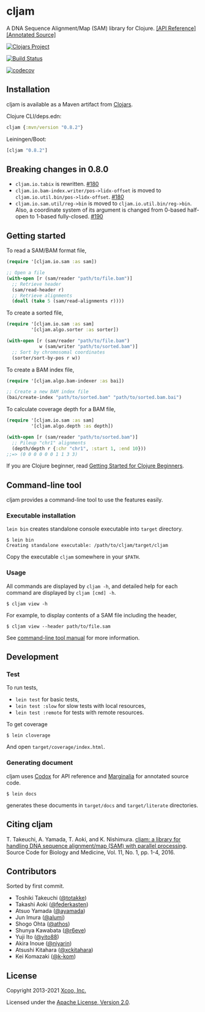 # cljam

A DNA Sequence Alignment/Map (SAM) library for Clojure. [[API Reference]][api-reference] [[Annotated Source]][annotated-source]

[![Clojars Project](https://img.shields.io/clojars/v/cljam.svg)](https://clojars.org/cljam)

[![Build Status](https://github.com/chrovis/cljam/workflows/main/badge.svg)](https://github.com/chrovis/cljam/actions)

[![codecov](https://codecov.io/gh/chrovis/cljam/branch/master/graph/badge.svg)](https://codecov.io/gh/chrovis/cljam)

## Installation

cljam is available as a Maven artifact from [Clojars](https://clojars.org/cljam).

Clojure CLI/deps.edn:

```clojure
cljam {:mvn/version "0.8.2"}
```

Leiningen/Boot:

```clojure
[cljam "0.8.2"]
```

## Breaking changes in 0.8.0

* `cljam.io.tabix` is rewritten. [#180](https://github.com/chrovis/cljam/pull/180)
* `cljam.io.bam-index.writer/pos->lidx-offset` is moved to `cljam.io.util.bin/pos->lidx-offset`. [#180](https://github.com/chrovis/cljam/pull/180)
* `cljam.io.sam.util/reg->bin` is moved to `cljam.io.util.bin/reg->bin`. Also, a coordinate system of its argument is changed from 0-based half-open to 1-based fully-closed. [#190](https://github.com/chrovis/cljam/pull/190)

## Getting started

To read a SAM/BAM format file,

```clojure
(require '[cljam.io.sam :as sam])

;; Open a file
(with-open [r (sam/reader "path/to/file.bam")]
  ;; Retrieve header
  (sam/read-header r)
  ;; Retrieve alignments
  (doall (take 5 (sam/read-alignments r))))
```

To create a sorted file,

```clojure
(require '[cljam.io.sam :as sam]
         '[cljam.algo.sorter :as sorter])

(with-open [r (sam/reader "path/to/file.bam")
            w (sam/writer "path/to/sorted.bam")]
  ;; Sort by chromosomal coordinates
  (sorter/sort-by-pos r w))
```

To create a BAM index file,

```clojure
(require '[cljam.algo.bam-indexer :as bai])

;; Create a new BAM index file
(bai/create-index "path/to/sorted.bam" "path/to/sorted.bam.bai")
```

To calculate coverage depth for a BAM file,

```clojure
(require '[cljam.io.sam :as sam]
         '[cljam.algo.depth :as depth])

(with-open [r (sam/reader "path/to/sorted.bam")]
  ;; Pileup "chr1" alignments
  (depth/depth r {:chr "chr1", :start 1, :end 10}))
;;=> (0 0 0 0 0 0 1 1 3 3)
```

If you are Clojure beginner, read [Getting Started for Clojure Beginners](https://github.com/chrovis/cljam/wiki/Getting-Started-for-Clojure-Beginners).

## Command-line tool

cljam provides a command-line tool to use the features easily.

### Executable installation

`lein bin` creates standalone console executable into `target` directory.

```console
$ lein bin
Creating standalone executable: /path/to/cljam/target/cljam
```

Copy the executable `cljam` somewhere in your `$PATH`.

### Usage

All commands are displayed by `cljam -h`, and detailed help for each command are displayed by `cljam [cmd] -h`.

```console
$ cljam view -h
```

For example, to display contents of a SAM file including the header,

```console
$ cljam view --header path/to/file.sam
```

See [command-line tool manual](https://github.com/chrovis/cljam/wiki/Command-line-tool) for more information.

## Development

### Test

To run tests,

- `lein test` for basic tests,
- `lein test :slow` for slow tests with local resources,
- `lein test :remote` for tests with remote resources.

To get coverage

```console
$ lein cloverage
```

And open `target/coverage/index.html`.

### Generating document

cljam uses [Codox](https://github.com/weavejester/codox) for API reference and
[Marginalia](https://github.com/gdeer81/marginalia) for annotated source code.

```console
$ lein docs
```

generates these documents in `target/docs` and `target/literate` directories.

## Citing cljam

T. Takeuchi, A. Yamada, T. Aoki, and K. Nishimura. [cljam: a library for handling DNA sequence alignment/map (SAM) with parallel processing](http://dx.doi.org/10.1186/s13029-016-0058-6). Source Code for Biology and Medicine, Vol. 11, No. 1, pp. 1-4, 2016.

## Contributors

Sorted by first commit.

- Toshiki Takeuchi ([@totakke](https://github.com/totakke))
- Takashi Aoki ([@federkasten](https://github.com/federkasten))
- Atsuo Yamada ([@ayamada](https://github.com/ayamada))
- Jun Imura ([@alumi](https://github.com/alumi))
- Shogo Ohta ([@athos](https://github.com/athos))
- Shunya Kawabata ([@r6eve](https://github.com/r6eve))
- Yuji Ito ([@yito88](https://github.com/yito88))
- Akira Inoue ([@niyarin](https://github.com/niyarin))
- Atsushi Kitahara ([@xckitahara](https://github.com/xckitahara))
- Kei Komazaki ([@k-kom](https://github.com/k-kom))

## License

Copyright 2013-2021 [Xcoo, Inc.](https://xcoo.jp/)

Licensed under the [Apache License, Version 2.0](LICENSE).

[api-reference]: https://chrovis.github.io/cljam/docs
[annotated-source]: https://chrovis.github.io/cljam/literate
